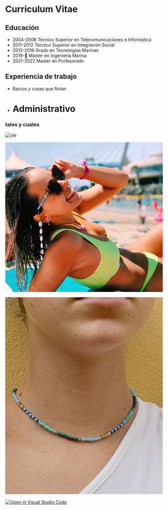 # Curriculum Vitae
## Educación
* 2004-2006 Técnico Superior en Telecomunicaciones e Informática
* 2011-2012 Técnico Superior en Integración Social
* 2012-2016 Grado en Tecnologías Marinas
* 2019-:smiling_face_with_tear: Máster en Ingenieria Marina
* 2021-2022 Master en Profesorado
## Experiencia de trabajo

* Barcos y cosas que flotan
* # Administrativo #

### tales y cuales

![ole](https://upload.wikimedia.org/wikipedia/commons/6/64/Ole_diario_logo.jpg)

![imagen](IMG_7758.JPG)

![imagen](IMG_3896.jpg)


[![Open in Visual Studio Code](https://classroom.github.com/assets/open-in-vscode-f059dc9a6f8d3a56e377f745f24479a46679e63a5d9fe6f495e02850cd0d8118.svg)](https://classroom.github.com/online_ide?assignment_repo_id=6129474&assignment_repo_type=AssignmentRepo)
